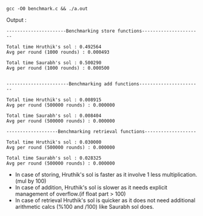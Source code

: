 `gcc -O0 benchmark.c && ./a.out`

Output : 
```
----------------------Benchmarking store functions----------------------

Total time Hruthik's sol : 0.492564
Avg per round (1000 rounds) : 0.000493

Total time Saurabh's sol : 0.500290
Avg per round (1000 rounds) : 0.000500


-----------------------Benchmarking add functions-----------------------

Total time Hruthik's sol : 0.008915
Avg per round (500000 rounds) : 0.000000

Total time Saurabh's sol : 0.008404
Avg per round (500000 rounds) : 0.000000

-------------------Benchmarking retrieval functions-------------------

Total time Hruthik's sol : 0.030000
Avg per round (500000 rounds) : 0.000000

Total time Saurabh's sol : 0.028325
Avg per round (500000 rounds) : 0.000000
```

- In case of storing, Hruthik's sol is faster as it involve 1 less multiplication. (mul by 100)
- In case of addition, Hruthik's sol is slower as it needs explicit management of overflow.(if float part > 100)
- In case of retrieval Hruthik's sol is quicker as it does not need additional arithmetic calcs (%100 and /100) like Saurabh sol does.